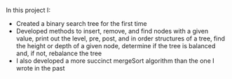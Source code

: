 In this project I:

- Created a binary search tree for the first time
- Developed methods to insert, remove, and find nodes with a given value, print out the level, pre, post, and in order structures of a tree, find the height or depth of a given node, determine if the tree is balanced and, if not, rebalance the tree
- I also developed a more succinct mergeSort algorithm than the one I wrote in the past
